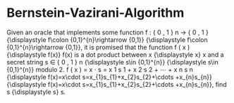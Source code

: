 # Bernstein-Vazirani-Algorithm
Given an oracle that implements some function f : { 0 , 1 } n → { 0 , 1 } {\displaystyle f\colon \{0,1\}^{n}\rightarrow \{0,1\}}
{\displaystyle f\colon \{0,1\}^{n}\rightarrow \{0,1\}}, it is promised that the function f ( x ) {\displaystyle f(x)} f(x) is a dot product
between x {\displaystyle x} x and a secret string s ∈ { 0 , 1 } n {\displaystyle s\in \{0,1\}^{n}} {\displaystyle s\in \{0,1\}^{n}} modulo 2.
f ( x ) = x ⋅ s = x 1 s 1 + x 2 s 2 + ⋯ + x n s n {\displaystyle f(x)=x\cdot s=x_{1}s_{1}+x_{2}s_{2}+\cdots +x_{n}s_{n}} 
{\displaystyle f(x)=x\cdot s=x_{1}s_{1}+x_{2}s_{2}+\cdots +x_{n}s_{n}}, find s {\displaystyle s} s. 
